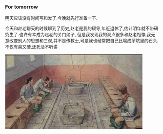 ### For tomorrow

明天应该没有时间写和发了.今晚就先行准备一下.

今​天和赵老聊天的时候聊到了历史,赵老是我的硕导,年近退休了,估计明年就不带研究生了.也许有幸成为赵老的关门弟子,
但是我发现我的观点很多和赵老相悖,我无意改变别人的思想和三观,并不是传教士,可是我也经常把自己比喻成茅坑里的石头.不仅有臭又硬,还死活不听讲

![](.png) 
